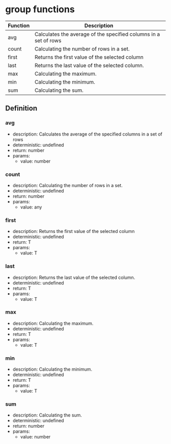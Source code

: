 # group functions

|Function    |Description                                   |
|------------|----------------------------------------------|
|avg|Calculates the average of the specified columns in a set of rows|
|count|Calculating the number of rows in a set.|
|first|Returns the first value of the selected column|
|last|Returns the last value of the selected column.|
|max|Calculating the maximum.|
|min|Calculating the minimum.|
|sum|Calculating the sum.|

## Definition

### avg

- description: Calculates the average of the specified columns in a set of rows
- deterministic: undefined
- return: number
- params:
	- value: number

### count

- description: Calculating the number of rows in a set.
- deterministic: undefined
- return: number
- params:
	- value: any

### first

- description: Returns the first value of the selected column
- deterministic: undefined
- return: T
- params:
	- value: T

### last

- description: Returns the last value of the selected column.
- deterministic: undefined
- return: T
- params:
	- value: T

### max

- description: Calculating the maximum.
- deterministic: undefined
- return: T
- params:
	- value: T

### min

- description: Calculating the minimum.
- deterministic: undefined
- return: T
- params:
	- value: T

### sum

- description: Calculating the sum.
- deterministic: undefined
- return: number
- params:
	- value: number

